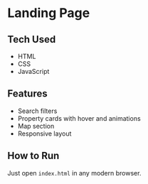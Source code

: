# Landing Page

## Tech Used
- HTML
- CSS
- JavaScript 

## Features
- Search filters
- Property cards with hover and animations
- Map section
- Responsive layout

## How to Run
Just open `index.html` in any modern browser.
